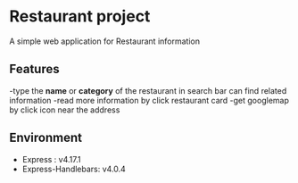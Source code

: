 # Restaurant project
A simple web application for Restaurant information

## Features
-type the **name** or **category** of the restaurant in search bar can find related information
-read more information by click restaurant card
-get googlemap by click icon near the address

## Environment
* Express : v4.17.1
* Express-Handlebars: v4.0.4